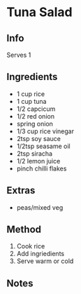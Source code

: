 # Tuna Salad

## Info

Serves 1

## Ingredients

* 1 cup rice
* 1 cup tuna
* 1/2 capcicum
* 1/2 red onion
* spring onion
* 1/3 cup rice vinegar
* 2tsp soy sauce
* 1/2tsp seasame oil
* 2tsp siracha
* 1/2 lemon juice
* pinch chilli flakes

## Extras

* peas/mixed veg

## Method

1. Cook rice
2. Add ingriedients
3. Serve warm or cold

## Notes
